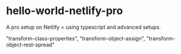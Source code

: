 # hello-world-netlify-pro

A pro setup on Netlify = using typescript and advanced setups.


"transform-class-properties",
		"transform-object-assign",
		"transform-object-rest-spread"
